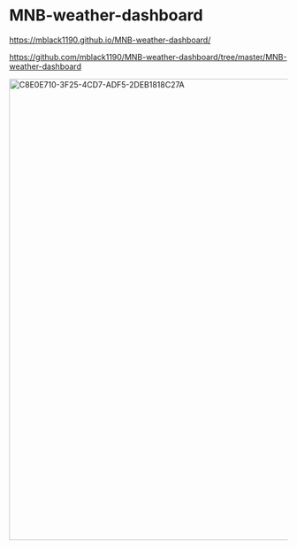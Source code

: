 # MNB-weather-dashboard

https://mblack1190.github.io/MNB-weather-dashboard/

https://github.com/mblack1190/MNB-weather-dashboard/tree/master/MNB-weather-dashboard

<img width="835" alt="C8E0E710-3F25-4CD7-ADF5-2DEB1818C27A" src="https://user-images.githubusercontent.com/59288749/80329006-8c1b4480-8806-11ea-9582-aa8b5f3a0b93.png">
